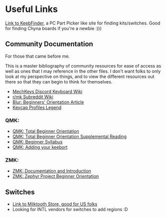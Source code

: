 # Useful Links

[Link to KeebFinder](https://keeb-finder.com/), a PC Part Picker like site for finding kits/switches. Good for finding Chyna boards if you're a newbie :)))

## Community Documentation

For those that came before me.

This is a master bibliography of community resources for ease of access as well as ones that I may reference in the other files. I don't want folks to only look at my perspective on things, and to view the different resources out there so that they can begin to think for themselves.

- [MechKeys Discord Keyboard Wiki](https://wiki.keyboard.gay/)
- [r/mk Subreddit Wiki](https://www.reddit.com/r/MechanicalKeyboards/wiki/index/)
- [Blur: Beginners' Orientation Article](https://thekeysource.co.uk/how-to-buy-and-build-a-custom-keyboard/)
- [Keycap Profiles Legend](https://www.keycaps.info/)

### QMK:

- [QMK: Total Beginner Orientation](https://docs.qmk.fm/newbs)
- [QMK: Total Beginner Orientation Supplemental Reading](https://docs.qmk.fm/newbs_learn_more_resources)
- [QMK: Beginner Syllabus](https://docs.qmk.fm/syllabus)
- [QMK: Adding your keebort](https://docs.qmk.fm/porting_your_keyboard_to_qmk)

### ZMK:

- [ZMK: Documentation and Introduction](https://zmk.dev/docs)
- [ZMK: Zephyr Project Beginner Orientation](https://docs.zephyrproject.org/latest/develop/getting_started/index.html)

## Switches

- [Link to Milktooth Store, good for US folks](https://milktooth.nu/)
- Looking for INTL vendors for switches to add regions :D
